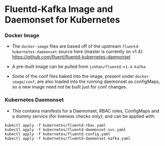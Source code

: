 # Fluentd-Kafka Image and Daemonset for Kubernetes

### Docker Image
  
- The `docker-image` files are based off of the upstream `fluentd-kubernetes-daemonset` source here (master is currently on v1.4): https://github.com/fluent/fluentd-kubernetes-daemonset

- A pre-built image can be pulled from `jvkhan/fluentd:v1.4-kafka`

- Some of the conf files baked into the image, present under `docker-image/conf`, are also loaded into the running daemonset as configMaps, so a new image need not be built just for conf changes.

### Kubernetes Daemonset

- This contains manifests for a Daemonset, RBAC roles, ConfigMaps and a dummy service (for liveness checks only); and can be applied with:

```
kubectl apply -f kubernetes/fluentd-rbac.yaml
kubectl apply -f kubernetes/fluentd-daemonset-svc.yaml
kubectl apply -f kubernetes/fluentd-config.yaml
kubectl apply -f kubernetes/fluentd-daemonset-kafka.yaml
```
